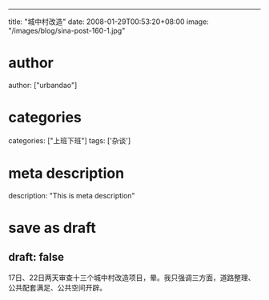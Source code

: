 
---
title: "城中村改造"
date: 2008-01-29T00:53:20+08:00
image: "/images/blog/sina-post-160-1.jpg"
# author
author: ["urbandao"]
# categories
categories: ["上班下班"]
tags: ['杂谈']
# meta description
description: "This is meta description"
# save as draft
draft: false
---

17日、22日两天审查十三个城中村改造项目，晕。我只强调三方面，道路整理、公共配套满足、公共空间开辟。
